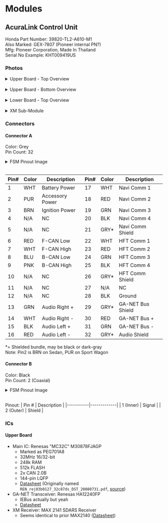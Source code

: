 # Modules

## AcuraLink Control Unit
Honda Part Number: 39820-TL2-A610-M1  
Also Marked: GEX-7807 (Pioneer internal PN?)  
Mfg: Pioneer Corporation, Made In Thailand  
Serial No Example: KHT009419US  

### Photos

<details>
<summary>Upper Board - Top Overview</summary>  
<image src="images/acuralink/ALM_UpperBoard_Top1.bmp" alt="Upper Board Top Overview">
</details><br>

<details>
<summary>Upper Board - Bottom Overview</summary>  
<image src="images/acuralink/ALM_UpperBoard_Bot1.bmp" alt="Upper Board Bottom Overview">
</details><br>

<details>
<summary>Lower Board - Top Overview</summary>  
<image src="images/acuralink/ALM_LowerBoard_Top1.bmp" alt="Lower Board Top Overview">
</details><br>

<details>
<summary>XM Sub-Module</summary>  
<image src="images/acuralink/ALM_XMModule_Chips.bmp" alt="XM Module Chips">
</details>

### Connectors
#### Connector A
Color: Grey  
Pin Count: 32  

<details>
<summary>FSM Pinout Image</summary>  
<image src="images/acuralink/ALM_Connector_A.png" alt="FSM Pinout">
</details><br>

| Pin# | Color | Description     | Pin# | Color | Description       |
|------|-------|-----------------|------|-------|-------------------|
| 1    | WHT   | Battery Power   | 17   | WHT   | Navi Comm 1       |
| 2    | PUR   | Accessory Power | 18   | RED   | Navi Comm 2       |
| 3    | BRN   | Ignition Power  | 19   | GRN   | Navi Comm 3       |
| 4    | N/A   | NC              | 20   | BLK   | Navi Comm 4       |
| 5    | N/A   | NC              | 21   | GRY*  | Navi Comm Shield  |
| 6    | RED   | F-CAN Low       | 22   | WHT   | HFT Comm 1        |
| 7    | WHT   | F-CAN High      | 23   | RED   | HFT Comm 2        |
| 8    | BLU   | B-CAN Low       | 24   | GRN   | HFT Comm 3        |
| 9    | PNK   | B-CAN High      | 25   | BLK   | HFT Comm 4        |
| 10   | N/A   | NC              | 26   | GRY*  | HFT Comm Shield   |
| 11   | N/A   | NC              | 27   | N/A   | NC                |
| 12   | N/A   | NC              | 28   | BLK   | Ground            |
| 13   | GRN   | Audio Right +   | 29   | GRY*  | GA-NET Bus Shield |
| 14   | WHT   | Audio Right -   | 30   | RED   | GA-NET Bus +      |
| 15   | BLK   | Audio Left +    | 31   | GRN   | GA-NET Bus -      |
| 16   | RED   | Audio Left -    | 32   | GRY*  | Audio Shield      |

<p>*= Shielded bundle, may be black or dark-gray<br>
Note: Pin2 is BRN on Sedan, PUR on Sport Wagon</p>

####  Connector B
Color: Black  
Pin Count: 2 (Coaxial)  

<details>
<summary>FSM Pinout Image</summary>  
<image src="images/acuralink/ALM_Connector_B.png" alt="FSM Pinout">
</details><br>

Pinout:
| Pin #     | Description |
|-----------|-------------|
| 1 (Inner) | Signal      |
| 2 (Outer) | Shield      |
### ICs
#### Upper Board
- Main IC: Renesas "MC32C" M30878FJAGP
	- Marked as PEG701A8
	- 32MHz 16/32-bit
	- 248k RAM
	- 512k FLASH
	- 2x CAN 2.0B
	- 144-pin LQFP
	- [Datasheet](datasheets/Renesas_M32Series_MCU.pdf) (Originally named `REN_rej03b0127_32c87ds_DST_20080731.pdf`, [source](https://www.renesas.com/us/en/document/dst/m32c87-group-m32c87-m32c87a-m32c87b-datasheet?language=en))
 - GA-NET Transceiver: Renesas HA12240FP
	- IEBus actually but yeah
	- [Datasheet](datasheets/Renesas_HA12240FP.pdf)
 - XM Receiver: MAX 2141 SDARS Receiver
	- Seems identical to prior MAX2140 ([Datasheet](datasheets/Maxim_MAX2140.PDF))
